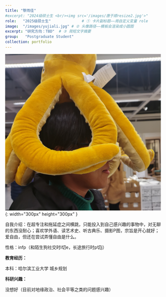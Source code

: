 ```yaml
---
title: "黎雨佳"
#excerpt: "2024级硕士生 <br/><img src='/images/唐于顺resize2.jpg'>"
role:   "2025级硕士生"              # ① 卡片副标题——用自定义变量 role
image:  "/images/yujiali.jpg" # ② 头像路径——模板会渲染成小圆图
excerpt: "研究方向：TBD"  # ③ 简短文字摘要
group:   "Postgraduate Student" 
collection: portfolio
---
```



![Yushun Tang](/images/yujiali.jpg){: width="300px" height="300px" }


自我介绍：在超专注和拖延症之间横跳，只能投入到自己感兴趣的事物中，对无聊的东西没耐心；喜欢学外语、读艺术史、听古典乐、摄影P图，宗旨是开心就好；爱自由，但还在尝试弄懂自由是什么。

性格：infp（和陌生狗社交时i切e，长途旅行时p切j）

**教育经历：**


本科：哈尔滨工业大学 城乡规划

**科研兴趣：**

没想好（目前对地缘政治、社会平等之类的问题感兴趣）


